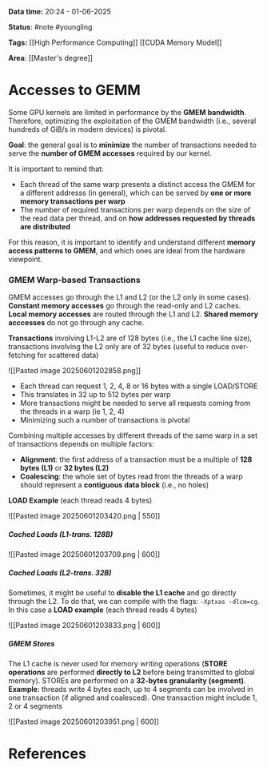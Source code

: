 **Data time:** 20:24 - 01-06-2025

**Status**: #note #youngling 

**Tags:** [[High Performance Computing]] [[CUDA Memory Model]]

**Area**: [[Master's degree]]
# Accesses to GEMM

Some GPU kernels are limited in performance by the **GMEM bandwidth**. Therefore, optimizing the exploitation of the GMEM bandwidth (i.e., several hundreds of GiB/s in modern devices) is pivotal.

**Goal**: the general goal is to **minimize** the number of transactions needed to serve the **number of GMEM accesses** required by our kernel.

It is important to remind that:
- Each thread of the same warp presents a distinct access the GMEM for a different addresss (in general), which can be served by **one or more memory transactions per warp**
- The number of required transactions per warp depends on the size of the read data per thread, and on **how addresses requested by threads are distributed**

For this reason, it is important to identify and understand different **memory access patterns to GMEM**, and which ones are ideal from the hardware viewpoint.

### GMEM Warp-based Transactions
GMEM accesses go through the L1 and L2 (or the L2 only in some cases). **Constant memory accesses** go through the read-only and L2 caches. **Local memory accesses** are routed through the L1 and L2. **Shared memory acccesses** do not go through any cache.

**Transactions** involving L1-L2 are of 128 bytes (i.e., the L1 cache line size), transactions involving the L2 only are of 32 bytes (useful to reduce over-fetching for scattered data)

![[Pasted image 20250601202858.png]]

- Each thread can request 1, 2, 4, 8 or 16 bytes with a single LOAD/STORE
- This translates in 32 up to 512 bytes per warp
- More transactions might be needed to serve all requests coming from the threads in a warp (ie 1, 2, 4)
- Minimizing such a number of transactions is pivotal

Combining multiple accesses by different threads of the same warp in a set of transactions depends on multiple factors:
- **Alignment**: the first address of a transaction must be a multiple of **128 bytes (L1)** or **32 bytes (L2)**
- **Coalescing**: the whole set of bytes read from the threads of a warp should represent a **contiguous data block** (i.e., no holes)

**LOAD Example** (each thread reads 4 bytes)

![[Pasted image 20250601203420.png | 550]]

##### Cached Loads (L1-trans. 128B)

![[Pasted image 20250601203709.png | 600]]

##### Cached Loads (L2-trans. 32B)
Sometimes, it might be useful to **disable the L1 cache** and go directly through the L2. To do that, we can compile with the flags: `-Xptxas -dlcm=cg`. In this case a **LOAD example** (each thread reads 4 bytes)

![[Pasted image 20250601203833.png | 600]]

##### GMEM Stores
The L1 cache is never used for memory writing operations (**STORE operations** are performed **directly to L2** before being transmitted to global memory). STOREs are performed on a **32-bytes granularity (segment)**. **Example**: threads write 4 bytes each, up to 4 segments can be involved in one transaction (if aligned and coalesced). One transaction might include 1, 2 or 4 segments

![[Pasted image 20250601203951.png | 600]]

# References